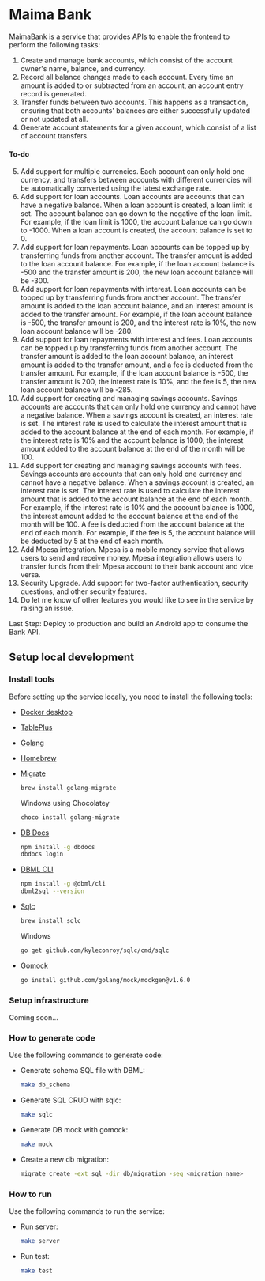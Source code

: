 # Maima Bank

MaimaBank is a service that provides APIs to enable the frontend to perform the following tasks:

1. Create and manage bank accounts, which consist of the account owner's name, balance, and currency.
2. Record all balance changes made to each account. Every time an amount is added to or subtracted from an account, an account entry record is generated.
3. Transfer funds between two accounts. This happens as a transaction, ensuring that both accounts' balances are either successfully updated or not updated at all.
4. Generate account statements for a given account, which consist of a list of account transfers.

#### To-do

5. Add support for multiple currencies. Each account can only hold one currency, and transfers between accounts with different currencies will be automatically converted using the latest exchange rate.
6. Add support for loan accounts. Loan accounts are accounts that can have a negative balance. When a loan account is created, a loan limit is set. The account balance can go down to the negative of the loan limit. For example, if the loan limit is 1000, the account balance can go down to -1000. When a loan account is created, the account balance is set to 0.
7. Add support for loan repayments. Loan accounts can be topped up by transferring funds from another account. The transfer amount is added to the loan account balance. For example, if the loan account balance is -500 and the transfer amount is 200, the new loan account balance will be -300.
8. Add support for loan repayments with interest. Loan accounts can be topped up by transferring funds from another account. The transfer amount is added to the loan account balance, and an interest amount is added to the transfer amount. For example, if the loan account balance is -500, the transfer amount is 200, and the interest rate is 10%, the new loan account balance will be -280.
9. Add support for loan repayments with interest and fees. Loan accounts can be topped up by transferring funds from another account. The transfer amount is added to the loan account balance, an interest amount is added to the transfer amount, and a fee is deducted from the transfer amount. For example, if the loan account balance is -500, the transfer amount is 200, the interest rate is 10%, and the fee is 5, the new loan account balance will be -285.
10. Add support for creating and managing savings accounts. Savings accounts are accounts that can only hold one currency and cannot have a negative balance. When a savings account is created, an interest rate is set. The interest rate is used to calculate the interest amount that is added to the account balance at the end of each month. For example, if the interest rate is 10% and the account balance is 1000, the interest amount added to the account balance at the end of the month will be 100.
11. Add support for creating and managing savings accounts with fees. Savings accounts are accounts that can only hold one currency and cannot have a negative balance. When a savings account is created, an interest rate is set. The interest rate is used to calculate the interest amount that is added to the account balance at the end of each month. For example, if the interest rate is 10% and the account balance is 1000, the interest amount added to the account balance at the end of the month will be 100. A fee is deducted from the account balance at the end of each month. For example, if the fee is 5, the account balance will be deducted by 5 at the end of each month.
12. Add Mpesa integration. Mpesa is a mobile money service that allows users to send and receive money. Mpesa integration allows users to transfer funds from their Mpesa account to their bank account and vice versa.
13. Security Upgrade. Add support for two-factor authentication, security questions, and other security features.
14. Do let me know of other features you would like to see in the service by raising an issue.

Last Step: Deploy to production and build an Android app to consume the Bank API.

## Setup local development

### Install tools

Before setting up the service locally, you need to install the following tools:

- [Docker desktop](https://www.docker.com/products/docker-desktop)
- [TablePlus](https://tableplus.com/)
- [Golang](https://golang.org/)
- [Homebrew](https://brew.sh/)
- [Migrate](https://github.com/golang-migrate/migrate/tree/master/cmd/migrate)

  ```bash
  brew install golang-migrate
  ```

  Windows using Chocolatey

  ```bash
  choco install golang-migrate
  ```

- [DB Docs](https://dbdocs.io/docs)

  ```bash
  npm install -g dbdocs
  dbdocs login
  ```

- [DBML CLI](https://www.dbml.org/cli/#installation)

  ```bash
  npm install -g @dbml/cli
  dbml2sql --version
  ```

- [Sqlc](https://github.com/kyleconroy/sqlc#installation)

  ```bash
  brew install sqlc
  ```

  Windows

  ```bash
  go get github.com/kyleconroy/sqlc/cmd/sqlc
  ```

- [Gomock](https://github.com/golang/mock)

  ```bash
  go install github.com/golang/mock/mockgen@v1.6.0
  ```

### Setup infrastructure

Coming soon...

### How to generate code

Use the following commands to generate code:

- Generate schema SQL file with DBML:

  ```bash
  make db_schema
  ```

- Generate SQL CRUD with sqlc:

  ```bash
  make sqlc
  ```

- Generate DB mock with gomock:

  ```bash
  make mock
  ```

- Create a new db migration:

  ```bash
  migrate create -ext sql -dir db/migration -seq <migration_name>
  ```

### How to run

Use the following commands to run the service:

- Run server:

  ```bash
  make server
  ```

- Run test:

  ```bash
  make test
  ```
